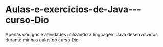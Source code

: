 # Aulas-e-exercicios-de-Java---curso-Dio
Apenas códigos e atividades utilizando a linguagem Java desenvolvidos durante minhas aulas do curso Dio
